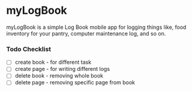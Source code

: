 # myLogBook
myLogBook is a simple Log Book mobile app for logging things like, food inventory for your pantry, computer maintenance log, and so on.

### Todo Checklist
- [ ] create book - for different task
- [ ] create page - for writing different logs
- [ ] delete book - removing whole book
- [ ] delete page - removing specific page from book
